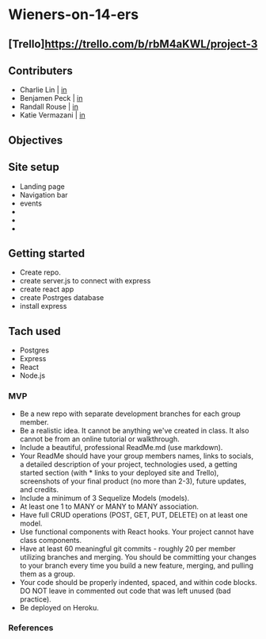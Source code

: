 # Wieners-on-14-ers
## [Trello]https://trello.com/b/rbM4aKWL/project-3 

## Contributers
* Charlie Lin | [in](https://www.linkedin.com/in/charlie-lin1988/)
* Benjamen Peck | [in](https://www.linkedin.com/in/benjaminlpeck/)
* Randall Rouse | [in](https://www.linkedin.com/in/randall-rouse/)
* Katie Vermazani | [in](https://www.linkedin.com/in/user02387456/) 
## Objectives



## Site setup
* Landing page
* Navigation bar
 * events
 * 
*
* 


## Getting started
* Create repo.
* create server.js to connect with express
* create react app
* create Postrges database 
* install express

## Tach used
* Postgres
* Express
* React
* Node.js




### MVP 
* Be a new repo with separate development branches for each group member.
* Be a realistic idea. It cannot be anything we've created in class. It also cannot be from an online tutorial or walkthrough.
* Include a beautiful, professional ReadMe.md (use markdown).
* Your ReadMe should have your group members names, links to socials, a detailed description of your project, technologies used, a getting started section (with * links to your deployed site and Trello), screenshots of your final product (no more than 2-3), future updates, and credits.
* Include a minimum of 3 Sequelize Models (models).
* At least one 1 to MANY or MANY to MANY association.
* Have full CRUD operations (POST, GET, PUT, DELETE) on at least one model.
* Use functional components with React hooks. Your project cannot have class components.
* Have at least 60 meaningful git commits - roughly 20 per member utilizing branches and merging. You should be committing your changes to your branch every time you build a new feature, merging, and pulling them as a group.
* Your code should be properly indented, spaced, and within code blocks. DO NOT leave in commented out code that was left unused (bad practice).
* Be deployed on Heroku.

### References 

